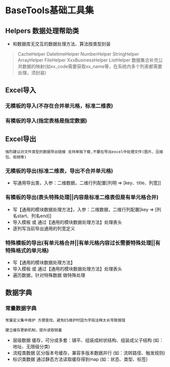# BaseTools基础工具集

## Helpers 数据处理帮助类

* 和数据库无交互的数据处理方法、算法按类型封装
> CacheHelper
> DatetimeHelper
> NumberHelper
> StringHelper
> ArrayHelper
> FileHelper
> XxxBusinessHelper
> ListHelper 数据集合补充公共数据的映射(如xx_code需要获取xx_name等，在系统内多个列表都需要处理，须封装)

## Excel导入

### 无模板的导入(不存在合并单元格，标准二维表)

### 有模板的导入(指定表格是指定数据)

## Excel导出

```danger
强烈建议对文件类型的数据导出链接 支持单独下载,不要在导出excel中处理文件(图片、压缩包、视频等)
```

### 无模板的导出(标准二维表，导出不合并单元格)

* 写通用导出类，入参：二维数据，二维行列配置[列明 => [key、title、列宽]]

### 有模板的导出(表头特殊处理||内容是标准二维表但是有单元格合并)

* 写【通用的模块数据处理方法】，入参：二维数据，二维行列配置[key => [列名start、列名end]]
* 导入模板 或 通过【通用的模块数据处理方法】处理表头
* 逐列写当前导出通用的列宽定义

### 特殊模板的导出(有单元格合并||有单元格内容过长需要特殊处理||有特殊格式的单元格)

* 写【通用的模块数据处理方法】
* 导入模板 或 通过【通用的模块数据处理方法】处理表头
* 遍历数据，针对特殊数据 做特殊处理

## 数据字典

### 常量数据字典
```tips
常量定义集中维护 方便查找，避免ES维护时因为字段注释太长导致报错

建立缓存更新机制，提升读取销量
```

* 层级数据  缓存，可分成多套：铺平、组装成树状结构、组装成父子结构 (如：地址、无限级分类)
* 流程类数据 区分版本号缓存，兼容多版本数据并行  (如：流转路径、触发规则)
* 标识类数据 通过静态方法读取缓存得到map (如：状态、类型、标签)